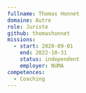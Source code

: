 ```yaml
---
fullname: Thomas Honnet
domaine: Autre
role: Juriste
github: thomashonnet
missions:
  - start: 2020-09-01
    end: 2022-10-31
    status: independent
    employer: NUMA
competences:
  - Coaching
---
```

